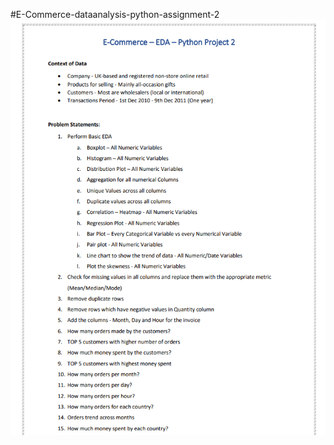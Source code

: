 #E-Commerce-dataanalysis-python-assignment-2
<img src=https://github.com/Guru-2525/BI_E-commerce-dataanalysis-python-assignment-2-/blob/main/Images/Screenshot%20(102).png>
